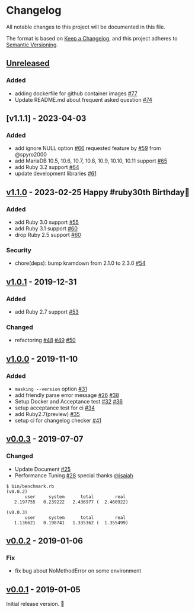 # Changelog

All notable changes to this project will be documented in this file.

The format is based on [Keep a Changelog](https://keepachangelog.com/en/1.0.0/),
and this project adheres to [Semantic Versioning](https://semver.org/spec/v2.0.0.html).

## [Unreleased]

### Added

- adding dockerfile for github container images [#77](https://github.com/kibitan/masking/pull/77)
- Update README.md about frequent asked question [#74](https://github.com/kibitan/masking/pull/74)

## [v1.1.1] - 2023-04-03

### Added

- add ignore NULL option [#66](https://github.com/kibitan/masking/pull/66) requested feature by [#59](https://github.com/kibitan/masking/pull/59) from @spyro2000
- add MariaDB 10.5, 10.6, 10.7, 10.8, 10.9, 10.10, 10.11 support [#65](https://github.com/kibitan/masking/pull/65)
- add Ruby 3.2 support [#64](https://github.com/kibitan/masking/pull/64)
- update development libraries [#61](https://github.com/kibitan/masking/pull/61)

## [v1.1.0] - 2023-02-25 Happy #ruby30th Birthday🎉

### Added

- add Ruby 3.0 support [#55](https://github.com/kibitan/masking/pull/55)
- add Ruby 3.1 support [#60](https://github.com/kibitan/masking/pull/60)
- drop Ruby 2.5 support [#60](https://github.com/kibitan/masking/pull/60)

### Security

- chore(deps): bump kramdown from 2.1.0 to 2.3.0 [#54](https://github.com/kibitan/masking/pull/54)

## [v1.0.1] - 2019-12-31

### Added

- add Ruby 2.7 support [#53](https://github.com/kibitan/masking/pull/53)

### Changed

- refactoring [#48](https://github.com/kibitan/masking/pull/48) [#49](https://github.com/kibitan/masking/pull/49)  [#50](https://github.com/kibitan/masking/pull/50)

## [v1.0.0] - 2019-11-10

### Added

- `masking --version` option [#31](https://github.com/kibitan/masking/pull/31)
- add friendly parse error message [#26](https://github.com/kibitan/masking/pull/26) [#38](https://github.com/kibitan/masking/pull/38)
- Setup Docker and Acceptance test [#32](https://github.com/kibitan/masking/pull/32) [#36](https://github.com/kibitan/masking/pull/36)
- setup acceptance test for ci [#34](https://github.com/kibitan/masking/pull/34)
- add Ruby2.7(preview) [#35](https://github.com/kibitan/masking/pull/35)
- setup ci for changelog checker [#41](https://github.com/kibitan/masking/pull/41)

## [v0.0.3] - 2019-07-07

### Changed

- Update Document [#25](https://github.com/kibitan/masking/pull/25)
- Performance Tuning [#28](https://github.com/kibitan/masking/pull/28) special thanks [@isaiah](https://github.com/isaiah)

```
$ bin/benchmark.rb
(v0.0.2)
       user     system      total        real
   2.197755   0.239222   2.436977 (  2.460922)

(v0.0.3)
       user     system      total        real
   1.136621   0.198741   1.335362 (  1.355499)
```

## [v0.0.2] - 2019-01-06

### Fix

- fix bug about NoMethodError on some environment

## [v0.0.1] - 2019-01-05

Initial release version. 🎉

[Unreleased]: https://github.com/kibitan/masking/compare/v1.1.0...HEAD
[v1.1.0]: https://github.com/kibitan/masking/compare/v1.0.1...v1.1.0
[v1.0.1]: https://github.com/kibitan/masking/compare/v1.0.0...v1.0.1
[v1.0.0]: https://github.com/kibitan/masking/compare/v0.0.3...v1.0.0
[v0.0.3]: https://github.com/kibitan/masking/compare/v0.0.2...v0.0.3
[v0.0.2]: https://github.com/kibitan/masking/compare/v0.0.1...v0.0.2
[v0.0.1]: https://github.com/kibitan/masking/tree/v0.0.1
